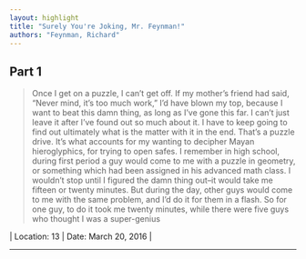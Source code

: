 ```yaml
---
layout: highlight
title: "Surely You're Joking, Mr. Feynman!"
authors: "Feynman, Richard"
---
```



## Part 1

 > Once I get on a puzzle, I can’t get off. If my mother’s friend had said, “Never mind, it’s too much work,” I’d have blown my top, because I want to beat this damn thing, as long as I’ve gone this far. I can’t just leave it after I’ve found out so much about it. I have to keep going to find out ultimately what is the matter with it in the end. That’s a puzzle drive. It’s what accounts for my wanting to decipher Mayan hieroglyphics, for trying to open safes. I remember in high school, during first period a guy would come to me with a puzzle in geometry, or something which had been assigned in his advanced math class. I wouldn’t stop until I figured the damn thing out–it would take me fifteen or twenty minutes. But during the day, other guys would come to me with the same problem, and I’d do it for them in a flash. So for one guy, to do it took me twenty minutes, while there were five guys who thought I was a super-genius

| Location: 13 | 
 Date: March 20, 2016 |
<br>

----------
<br><br>
